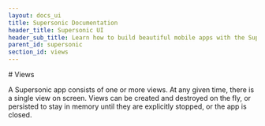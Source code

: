```yaml
---
layout: docs_ui
title: Supersonic Documentation
header_title: Supersonic UI
header_sub_title: Learn how to build beautiful mobile apps with the Supersonic UI framework.
parent_id: supersonic
section_id: views
---
```


<section class="docs-section" id="overview">
# Views

A Supersonic app consists of one or more views. At any given time, there is a single view on screen. Views can be created and destroyed on the fly, or persisted to stay in memory until they are explicitly stopped, or the app is closed.

</section>